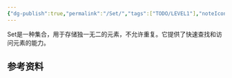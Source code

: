 ```yaml
---
{"dg-publish":true,"permalink":"/Set/","tags":["TODO/LEVEL1"],"noteIcon":""}
---
```


Set是一种集合，用于存储独一无二的元素，不允许重复。它提供了快速查找和访问元素的能力。


## 参考资料
